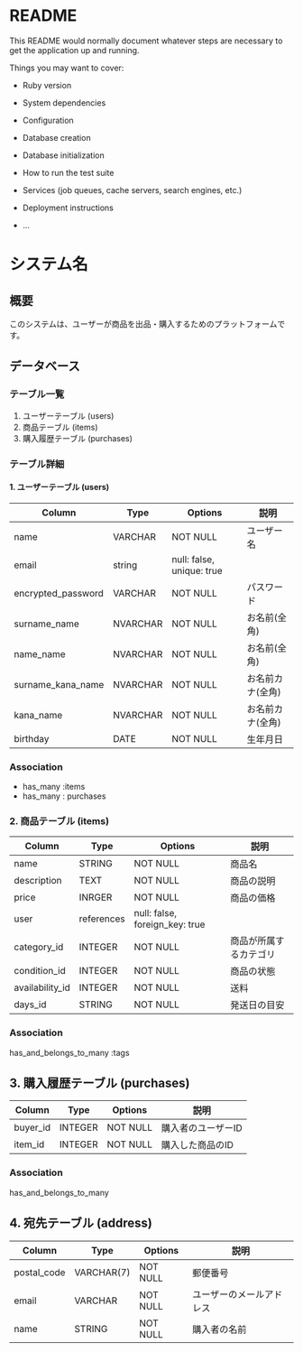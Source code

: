 # README

This README would normally document whatever steps are necessary to get the
application up and running.

Things you may want to cover:

* Ruby version

* System dependencies

* Configuration

* Database creation

* Database initialization

* How to run the test suite

* Services (job queues, cache servers, search engines, etc.)

* Deployment instructions

* ...
# システム名

## 概要
このシステムは、ユーザーが商品を出品・購入するためのプラットフォームです。

## データベース

### テーブル一覧

1. ユーザーテーブル (users)
2. 商品テーブル (items)
3. 購入履歴テーブル (purchases)

### テーブル詳細

#### 1. ユーザーテーブル (users)

| Column      | Type   | Options     | 説明                 |
|------------|-----------|----------|---------------------|
| name       | VARCHAR   | NOT NULL | ユーザー名              |
| email      | string   | null: false, unique: true | 
| encrypted_password   | VARCHAR   | NOT NULL | パスワード   |
|surname_name      | NVARCHAR  |NOT NULL  | お名前(全角)         |
|name_name      | NVARCHAR  |NOT NULL  | お名前(全角)         |
|surname_kana_name      |  NVARCHAR |NOT NULL  |  お名前カナ(全角)     |
|kana_name      |  NVARCHAR |NOT NULL  |  お名前カナ(全角)     |
| birthday      | DATE      | NOT NULL | 生年月日             |

### Association
- has_many :items
- has_many : purchases
### 2. 商品テーブル (items)

| Column      | Type   | Options     | 説明                |
|---------------|-----------|----------|--------------------|
| name          | STRING   | NOT NULL | 商品名              |
| description   | TEXT      | NOT NULL | 商品の説明           |
| price         | INRGER   | NOT NULL | 商品の価格           |
| user     | references   | null: false, foreign_key: true | 
| category_id   | INTEGER   | NOT NULL | 商品が所属するカテゴリ |
| condition_id     | INTEGER    | NOT NULL | 商品の状態           |
| availability_id | INTEGER   | NOT NULL | 送料                |
| days_id         | STRING   | NOT NULL | 発送日の目安         |

### Association
has_and_belongs_to_many :tags 


## 3. 購入履歴テーブル (purchases)

| Column      | Type   | Options     | 説明                  |
|----------------|-----------|----------|----------------------|
| buyer_id       | INTEGER   | NOT NULL | 購入者のユーザーID      |
| item_id        | INTEGER   | NOT NULL | 購入した商品のID        |

### Association
has_and_belongs_to_many

## 4. 宛先テーブル (address)

| Column      | Type   | Options     | 説明                  |
|----------------|-----------|----------|----------------------|
| postal_code    | VARCHAR(7)| NOT NULL | 郵便番号               |
| email      | VARCHAR   | NOT NULL | ユーザーのメールアドレス  |
| name          | STRING   | NOT NULL |    購入者の名前          |